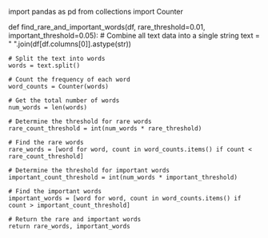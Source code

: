 import pandas as pd
from collections import Counter

def find_rare_and_important_words(df, rare_threshold=0.01, important_threshold=0.05):
    # Combine all text data into a single string
    text = " ".join(df[df.columns[0]].astype(str))
    
    # Split the text into words
    words = text.split()
    
    # Count the frequency of each word
    word_counts = Counter(words)
    
    # Get the total number of words
    num_words = len(words)
    
    # Determine the threshold for rare words
    rare_count_threshold = int(num_words * rare_threshold)
    
    # Find the rare words
    rare_words = [word for word, count in word_counts.items() if count < rare_count_threshold]
    
    # Determine the threshold for important words
    important_count_threshold = int(num_words * important_threshold)
    
    # Find the important words
    important_words = [word for word, count in word_counts.items() if count > important_count_threshold]
    
    # Return the rare and important words
    return rare_words, important_words

